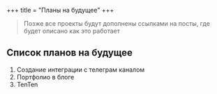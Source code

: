 +++
title = "Планы на будущее"
+++
> Позже все проекты будут дополнены ссылками на посты, где будет описано как это работает

## Список планов на будущее
1. Создание интеграции с телеграм каналом
2. Портфолио в блоге
3. TenTen
